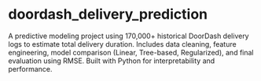 # doordash_delivery_prediction
A predictive modeling project using 170,000+ historical DoorDash delivery logs to estimate total delivery duration. Includes data cleaning, feature engineering, model comparison (Linear, Tree-based, Regularized), and final evaluation using RMSE. Built with Python for interpretability and performance.

